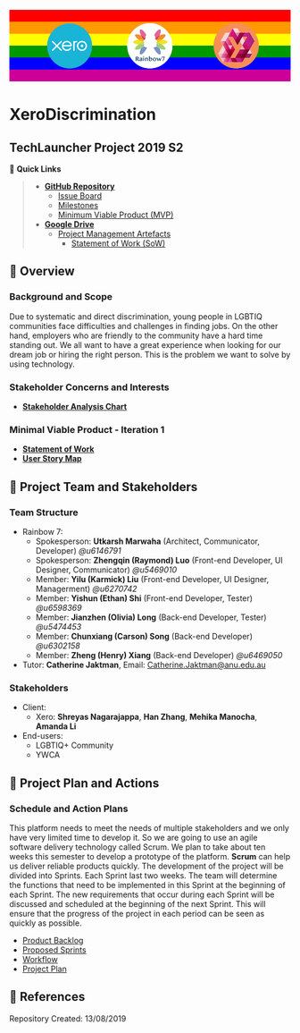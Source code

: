 ![readme-banner](Assets/readme-banner/readme-banner.png)
# XeroDiscrimination
TechLauncher Project 2019 S2
---
:link: **Quick Links**
> * [**GitHub Repository**](https://github.com/Utkarsh-Marwaha/XeroDiscrimination)
> 	* [Issue Board](https://github.com/Utkarsh-Marwaha/XeroDiscrimination/labels#workspaces/rainbow7-5d521985c4594626b3600b43/board?repos=202042365)
> 	* [Milestones]()
>	* [Minimum Viable Product (MVP)]()
> * [**Google Drive**](https://drive.google.com/drive/folders/16or-qAWaP47zYRBujUtLxquibFVMffwd)
>	* [Project Management Artefacts](https://drive.google.com/drive/folders/1v0GWsU9ErW8Ai3fZqNvh769EgjhSD1yo)
>		* [Statement of Work (SoW)](https://drive.google.com/drive/folders/1qOL4Du4DMxNp0jUrjw0eTDZJfbZcw_oE)


## :round_pushpin: Overview

### Background and Scope
Due to systematic and direct discrimination, young people in LGBTIQ communities face difficulties and challenges in finding jobs. On the other hand, employers who are friendly to the community have a hard time standing out. We all want to have a great experience when looking for our dream job or hiring the right person. This is the problem we want to solve by using technology.

### Stakeholder Concerns and Interests
* **[Stakeholder Analysis Chart](https://docs.google.com/document/d/1epvI6XaQV2DkQ-P9564PAwCpmkWzaDA2)**

### Minimal Viable Product - Iteration 1
* **[Statement of Work](https://drive.google.com/drive/folders/1qOL4Du4DMxNp0jUrjw0eTDZJfbZcw_oE)**
* **[User Story Map](https://drive.google.com/open?id=1PS4gMNf0QJ2Y59hs9PiB_H7XSiubzW37)**


## :round_pushpin: Project Team and Stakeholders
### Team Structure
* Rainbow 7:
	* Spokesperson: **Utkarsh Marwaha** (Architect, Communicator, Developer) _@u6146791_
	* Spokesperson: **Zhengqin (Raymond) Luo** (Front-end Developer, UI Designer, Communicator) _@u5469010_
	* Member: **Yilu (Karmick) Liu** (Front-end Developer, UI Designer, Managerment) _@u6270742_
	* Member: **Yishun (Ethan) Shi** (Front-end Developer, Tester) _@u6598369_
	* Member: **Jianzhen (Olivia) Long** (Back-end Developer, Tester) _@u5474453_
	* Member: **Chunxiang (Carson) Song** (Back-end Developer) _@u6302158_
	* Member: **Zheng (Henry) Xiang** (Back-end Developer) _@u6469050_
* Tutor: **Catherine Jaktman**, Email: Catherine.Jaktman@anu.edu.au
### Stakeholders
* Client:
	* Xero: **Shreyas Nagarajappa**, **Han Zhang**, **Mehika Manocha**, **Amanda Li**
* End-users:
	* LGBTIQ+ Community
	* YWCA


## :round_pushpin: Project Plan and Actions
### Schedule and Action Plans
This platform needs to meet the needs of multiple stakeholders and we only have very limited time to develop it. So we are going to use an agile software delivery technology called Scrum. We plan to take about ten weeks this semester to develop a prototype of the platform.
**Scrum** can help us deliver reliable products quickly. The development of the project will be divided into Sprints. Each Sprint last two weeks. The team will determine the functions that need to be implemented in this Sprint at the beginning of each Sprint. The new requirements that occur during each Sprint will be discussed and scheduled at the beginning of the next Sprint. This will ensure that the progress of the project in each period can be seen as quickly as possible.
* [Product Backlog]()
* [Proposed Sprints]()
* [Workflow](https://docs.google.com/document/d/1vpVsB1WfnFJghHDhj2oB_8T0LCyMkpXN)
* [Project Plan](https://drive.google.com/drive/folders/1Iu3-M5JF8mSyvAnLL6TflXMhrUxbSZ6P)

## :round_pushpin: References

Repository Created: 13/08/2019
